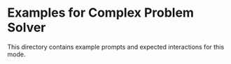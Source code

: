 # Examples for Complex Problem Solver

This directory contains example prompts and expected interactions for this mode.